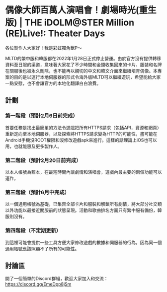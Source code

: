# 偶像大師百萬人演唱會！劇場時光(重生版) | THE iDOLM@STER Million (RE)Live!: Theater Days

各位製作人大家好！我是彩虹獨角獸P～

MLTD的繁中服和韓服都在2022年1月28日正式停止營運。由於官方沒有提供轉移資料至日服的渠道，意味著大家花了不少時間和金錢收集回來的卡片、服裝和名牌在關服後也被永久刪除，也不能再以親切的中文和韓文介面來繼續培育偶像。本專案的目的是以運行本地伺服器的形式令海外版MLTD可以繼續遊玩，希望能給大家一點安慰，也不會讓官方的本地化翻譯白白浪費。

## 計劃

### 第一階段（預計2月6日前完成）
首要任務是找出最簡單的方法令遊戲把所有HTTPS請求（包括API，資源和網頁）重新定向至本地伺服器，以及探索將HTTPS請求變為HTTP的可能性，盡可能在Android手機沒ROOT權限和沒修改遊戲apk來進行。這樣的話理論上iOS也可以用，也就能惠及更多製作人。

### 第二階段（預計2月20日前完成）
以本人帳號為藍本，在最短時間內讓劇情和演唱會，遊戲內最主要的兩個功能可以運作。

### 第三階段（預計6月中完成）
以一個通用帳號為基礎，已集齊全部卡片和服裝和解鎖所有劇情，將大部分社交類以外功能以最接近關服前的狀態呈現。活動和歌曲排名方面只有繁中服有備份，韓服則沒有。

### 第四階段（不定期更新）
到這裡可能會提供一些工具方便大家修改遊戲的數據和伺服器的行為，因為同一個通用帳號應該照顧不了所有的可能性。

## 討論區
開了一個簡單的Discord群組，歡迎大家加入和交流：https://discord.gg/EmeDpp8jSm
